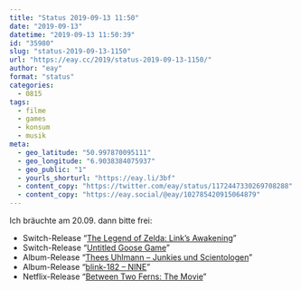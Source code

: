 ```yaml
---
title: "Status 2019-09-13 11:50"
date: "2019-09-13"
datetime: "2019-09-13 11:50:39"
id: "35980"
slug: "status-2019-09-13-1150"
url: "https://eay.cc/2019/status-2019-09-13-1150/"
author: "eay"
format: "status"
categories:
  - 0815
tags:
  - filme
  - games
  - konsum
  - musik
meta:
  - geo_latitude: "50.997870095111"
  - geo_longitude: "6.9038384075937"
  - geo_public: "1"
  - yourls_shorturl: "https://eay.li/3bf"
  - content_copy: "https://twitter.com/eay/status/1172447330269708288"
  - content_copy: "https://eay.social/@eay/102785420915064879"
---
```


Ich bräuchte am 20.09. dann bitte frei:

- Switch-Release “[The Legend of Zelda: Link’s Awakening](https://www.amazon.de/exec/obidos/ASIN/B07NW5FXTK/eayznet-21)”
- Switch-Release “[Untitled Goose Game](https://goose.game/)”
- Album-Release “[Thees Uhlmann – Junkies und Scientologen](https://www.amazon.de/exec/obidos/ASIN/B07VTHNRD3/eayznet-21)”
- Album-Release “[blink-182 – NINE](https://www.amazon.de/exec/obidos/ASIN/B07VCMMRV7/eayznet-21)”
- Netflix-Release “[Between Two Ferns: The Movie](https://www.netflix.com/title/80243600)”

